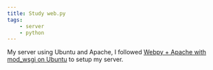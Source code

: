 ```yaml
---
title: Study web.py
tags:
    - server
    - python
---
```


My server using Ubuntu and Apache, I followed [Webpy + Apache with mod_wsgi on Ubuntu](http://webpy.org/cookbook/mod_wsgi-apache-ubuntu) to setup my server.
